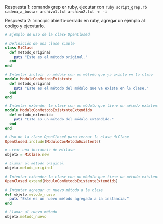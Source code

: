 Respuesta 1: comando grep en ruby, ejecutar con `ruby script_grep.rb cadena_a_buscar archivo1.txt archivo2.txt -n -i`

Respuesta 2: principio abierto-cerrado en ruby, agregar un ejemplo al codigo y ejecutarlo.

```rb
# Ejemplo de uso de la clase OpenClosed

# Definición de una clase simple
class MiClase
  def metodo_original
    puts "Este es el método original."
  end
end

# Intentar incluir un módulo con un método que ya existe en la clase
module ModuloConMetodoExistente
  def metodo_original
    puts "Este es el método del módulo que ya existe en la clase."
  end
end

# Intentar extender la clase con un módulo que tiene un método existente
module ModuloConMetodoExistenteExtendido
  def metodo_extendido
    puts "Este es un método del módulo extendido."
  end
end

# Uso de la clase OpenClosed para cerrar la clase MiClase
OpenClosed.include(ModuloConMetodoExistente)

# Crear una instancia de MiClase
objeto = MiClase.new

# Llamar al método original
objeto.metodo_original

# Intentar extender la clase con un módulo que tiene un método existente
OpenClosed.extend(ModuloConMetodoExistenteExtendido)

# Intentar agregar un nuevo método a la clase
def objeto.metodo_nuevo
  puts "Este es un nuevo método agregado a la instancia."
end

# Llamar al nuevo método
objeto.metodo_nuevo

```
